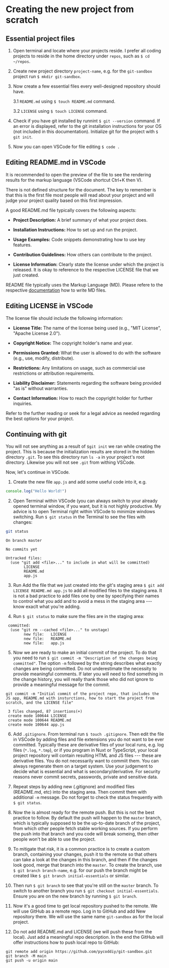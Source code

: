 # Creating the new project from scratch

## Essential project files
1. Open terminal and locate where your projects reside. I prefer all coding projects to reside in the home directory under `repos`, such as `$ cd ~/repos`.

2. Create new project directory `project-name`, e.g. for the `git-sandbox` project run `$ mkdir git-sandbox`.

3. Now create a few essential files every well-designed repository should have.

    3.1 `README.md` using `$ touch README.md` command.

    3.2 `LICENSE` using `$ touch LICENSE` command.

4. Check if you have git installed by runnint `$ git --version` command. If an error is displayed, refer to the git installation instructions for your OS (not included in this documentation). Initialize git for the project with `$ git init`.

5. Now you can open VSCode for file editing `$ code .`

## Editing README.md in VSCode
It is recommended to open the preview of the file to see the rendering results for the markup language (VSCode shortcut Ctrl+K then V).

There is not defined structure for the document. The key to remember is that this is the first file most people will read about your project and will judge your project quality based on this first impression.

A good README.md file typically covers the following aspects:

* **Project Description:** A brief summary of what your project does.

* **Installation Instructions:** How to set up and run the project. 

* **Usage Examples:** Code snippets demonstrating how to use key features.

* **Contribution Guidelines:** How others can contribute to the project. 

* **License Information:** Clearly state the license under which the project is released. It is okay to reference to the respective LICENSE file that we just created.

README file typically uses the Markup Language (MD). Please refere to the respective [documentation](https://docs.github.com/en/get-started/writing-on-github/getting-started-with-writing-and-formatting-on-github/basic-writing-and-formatting-syntax) how to write MD files.

## Editing LICENSE in VSCode

The license file should include the following information:

* **License Title:** The name of the license being used (e.g., "MIT License", "Apache License 2.0").

* **Copyright Notice:** The copyright holder's name and year. 

* **Permissions Granted:** What the user is allowed to do with the software (e.g., use, modify, distribute).

* **Restrictions:** Any limitations on usage, such as commercial use restrictions or attribution requirements.

* **Liability Disclaimer:** Statements regarding the software being provided "as is" without warranties.

* **Contact Information:** How to reach the copyright holder for further inquiries. 

Refer to the further reading or seek for a legal advice as needed regarding the best options for your project.

## Continuing with git

You will not see anything as a result of `$git init` we ran while creating the project. This is because the initialization results are stored in the hidden directory `.git`. To see this directory run `ls -a` in your project's root directory. Likewise you will not see `.git` from withing VSCode.

Now, let's continue in VSCode.

1. Create the new file `app.js` and add some useful code into it, e.g.

```js
console.log("Hello World!")
```

2. Open Terminal within VSCode (you can always switch to your already opened terminal window, if you want, but it is not highly productive. My advice is to open Terminal right within VSCode to minimize windows switching. Run `$ git status` in the Terminal to see the files with changes:

```bash
git status
```
```console
On branch master

No commits yet

Untracked files:
  (use "git add <file>..." to include in what will be committed)
        LICENSE
        README.md
        app.js
```


3. Run Add the file that we just created into the git's staging area `$ git add LICENSE README.md app.js` to add all modified files to the staging area. It is not a bad practice to add files one by one by specifying their names to control what you add and to avoid a mess in the staging area --- know exaclt what you're adding.

4. Run `$ git status` to make sure the files are in the staging area:

```console
 committed:
  (use "git rm --cached <file>..." to unstage)
        new file:   LICENSE
        new file:   README.md
        new file:   app.js
```

5. Now we are ready to make an initial commit of the project. To do that you need to run `$ git commit -m "Description of the changes being committed"`. The option `-m` followed by the string describes what exactly changes are being committed. Do not underestimate the necessity to provide meaningful comments. If later you will need to find something in the change history, you will really thank those who did not ignore to provide a meaningful message for the commit.

```
git commit -m "Initial commit of the project repo, that includes the JS app, README.md with insturctions, how to start the project from scratch, and the LICENSE file"

 3 files changed, 87 insertions(+)
 create mode 100644 LICENSE
 create mode 100644 README.md
 create mode 100644 app.js
```

6. Add `.gitignore`. From terminal run `$ touch .gitignore`. Then edit the file in VSCode by adding files and file extensions you do not want to be ever committed. Typically these are derivative files of your local runs, e.g. log files (`*.log`, `*.tmp`), or if you program in Nuxt or TypeScript, your local project repository will contain resulting HTML and JS files --- these are derivative files. You do not necessarily want to commiit them. You can always regenerate them on a target system. Use your judgement to decide what is essential and what is secondary/derivative. For security reasons never commit secrets, passwords, private and sensitive data.

7. Repeat steps by adding new (.gitignore) and modified files (README.md, etc) into the staging area. Then commit them with additional `-m` message. Do not forget to check the status frequently with `$ git status`.

8. Now the is almost ready for the remote push. But this is not the best practice to follow. By default the push will happen to the `master` branch, which is typically supposed to be the up-to-date branch of the project, from which other people fetch stable working sources. If you perform the push into that branch and you code will break someing, then other people won't be able to use the project.

9. To mitigate that risk, it is a common practice is to create a custom branch, containing your changes, push it to the remote so that others can take a look at the changes in this branch, and then if the changes look good, merge that branch into the `master`. To create the branch, use `$ git branch branch-name`, e.g. for our push the branch might be created like `$ git branch initial-essentials` or similar.

10. Then run `$ git branch` to see that you're still on the `master` branch. To switch to another branch you run `$ git checkout initial-essentials`. Ensure you are on the new branch by running `$ git branch`.

11. Now it's a good time to get local repository pushed to the remote. We will use GitHub as a remote repo. Log in to GitHub and add New repository there. We will use the same name `git-sandbox` as for the local project.

12. Do not add README.md and LICENSE (we will push these from the local). Just add a meaningful repo description. In the end the GitHub will offer instructions how to push local repo to GitHub:

```
git remote add origin https://github.com/pycoddiy/git-sandbox.git
git branch -M main
git push -u origin main
```
